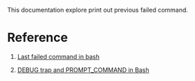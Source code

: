 This documentation explore print out previous failed command.


# Reference 

1. [Last failed command in bash](https://unix.stackexchange.com/questions/21930/last-failed-command-in-bash#answer-21976)

2. [DEBUG trap and PROMPT_COMMAND in Bash](https://jichu4n.com/posts/debug-trap-and-prompt_command-in-bash/)